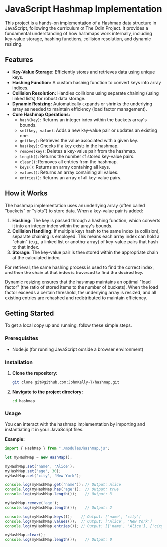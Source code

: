 # JavaScript Hashmap Implementation

This project is a hands-on implementation of a Hashmap data structure in JavaScript, following the curriculum of The Odin Project. It provides a fundamental understanding of how hashmaps work internally, including key-value storage, hashing functions, collision resolution, and dynamic resizing.

## Features

* **Key-Value Storage:** Efficiently stores and retrieves data using unique keys.
* **Hashing Function:** A custom hashing function to convert keys into array indices.
* **Collision Resolution:** Handles collisions using separate chaining (using linked lists) for robust data storage.
* **Dynamic Resizing:** Automatically expands or shrinks the underlying array as needed to maintain efficiency (load factor management).
* **Core Hashmap Operations:**
    * `hash(key)`: Returns an integer index within the buckets array's bounds.
    * `set(key, value)`: Adds a new key-value pair or updates an existing one.
    * `get(key)`: Retrieves the value associated with a given key.
    * `has(key)`: Checks if a key exists in the hashmap.
    * `remove(key)`: Deletes a key-value pair from the hashmap.
    * `length()`: Returns the number of stored key-value pairs.
    * `clear()`: Removes all entries from the hashmap.
    * `keys()`: Returns an array containing all keys.
    * `values()`: Returns an array containing all values.
    * `entries()`: Returns an array of all key-value pairs.

## How it Works

The hashmap implementation uses an underlying array (often called "buckets" or "slots") to store data. When a key-value pair is added:

1.  **Hashing:** The key is passed through a hashing function, which converts it into an integer index within the array's bounds.
2.  **Collision Handling:** If multiple keys hash to the same index (a collision), separate chaining is employed. This means each array index can hold a "chain" (e.g., a linked list or another array) of key-value pairs that hash to that index.
3.  **Storage:** The key-value pair is then stored within the appropriate chain at the calculated index.

For retrieval, the same hashing process is used to find the correct index, and then the chain at that index is traversed to find the desired key.

Dynamic resizing ensures that the hashmap maintains an optimal "load factor" (the ratio of stored items to the number of buckets). When the load factor exceeds a certain threshold, the underlying array is resized, and all existing entries are rehashed and redistributed to maintain efficiency.

## Getting Started

To get a local copy up and running, follow these simple steps.

### Prerequisites

* Node.js (for running JavaScript outside a browser environment)

### Installation

1.  **Clone the repository:**
    ```bash
    git clone git@github.com:JohnKelly-T/hashmap.git
    ```
2.  **Navigate to the project directory:**
    ```bash
    cd hashmap
    ```

### Usage

You can interact with the hashmap implementation by importing and instantiating it in your JavaScript files.

**Example:**

```javascript
import { HashMap } from "./modules/hashmap.js"; 

let myHashMap = new HashMap();

myHashMap.set('name', 'Alice');
myHashMap.set('age', 30);
myHashMap.set('city', 'New York');

console.log(myHashMap.get('name')); // Output: Alice
console.log(myHashMap.has('age'));  // Output: true
console.log(myHashMap.length());    // Output: 3

myHashMap.remove('age');
console.log(myHashMap.length());    // Output: 2

console.log(myHashMap.keys());    // Output: ['name', 'city']
console.log(myHashMap.values());  // Output: ['Alice', 'New York']
console.log(myHashMap.entries()); // Output: [['name', 'Alice'], ['city', 'New York']]

myHashMap.clear();
console.log(myHashMap.length());    // Output: 0
